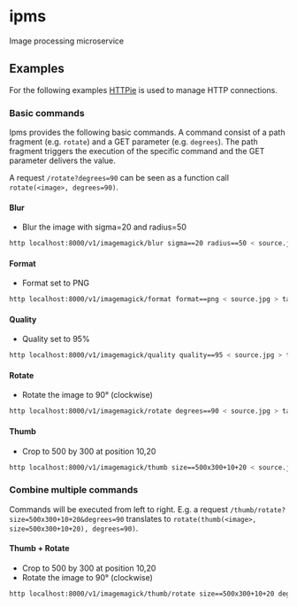 # ipms
Image processing microservice

## Examples

For the following examples [HTTPie](https://httpie.org/) is used to manage HTTP connections.

### Basic commands

Ipms provides the following basic commands. A command consist of a path fragment (e.g. `rotate`) and a GET parameter (e.g. `degrees`). The path fragment triggers the execution of the specific command and the GET parameter delivers the value. 

A request `/rotate?degrees=90` can be seen as a function call `rotate(<image>, degrees=90)`.

#### Blur

* Blur the image with sigma=20 and radius=50

```bash
http localhost:8000/v1/imagemagick/blur sigma==20 radius==50 < source.jpg > target.png
```

#### Format

* Format set to PNG

```bash
http localhost:8000/v1/imagemagick/format format==png < source.jpg > target.png
```

#### Quality

* Quality set to 95%

```bash
http localhost:8000/v1/imagemagick/quality quality==95 < source.jpg > target.jpg
```

#### Rotate

* Rotate the image to 90° (clockwise)

```bash
http localhost:8000/v1/imagemagick/rotate degrees==90 < source.jpg > target.jpg
```

#### Thumb

* Crop to 500 by 300 at position 10,20

```bash
http localhost:8000/v1/imagemagick/thumb size==500x300+10+20 < source.jpg > target.jpg
```

### Combine multiple commands

Commands will be executed from left to right. E.g. a request `/thumb/rotate?size=500x300+10+20&degrees=90` translates to `rotate(thumb(<image>, size=500x300+10+20), degrees=90)`.

#### Thumb + Rotate

* Crop to 500 by 300 at position 10,20
* Rotate the image to 90° (clockwise)

```bash
http localhost:8000/v1/imagemagick/thumb/rotate size==500x300+10+20 degrees==90 < source.jpg > target.jpg
```
